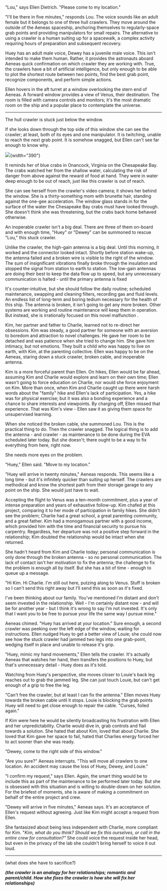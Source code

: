 "Lou," says Ellen Dietrich. "Please come to my location."

"I'll be there in five minutes," responds Lou. The voice sounds like an adult female but it belongs to one of three hull crawlers. They move around the outside of the Aeneas spaceship, anchoring themselves to regularly-space grab points and providing manipulators for small repairs. The alternative to using a crawler is a human suiting up for a spacewalk, a complex activity requiring hours of preparation and subsequent recovery.

Huey has an adult male voice, Dewey has a juvenile male voice. This isn't intended to make them human. Rather, it provides the astronauts aboard Aeneas quick confirmation on which crawler they are working with. True, the crawlers have a bit of artificial intelligence, but only enough to be able to plot the shortest route between two points, find the best grab point, recognize components, and perform simple actions.

Ellen hovers in the aft turret at a window overlooking the stern end of Aeneas. A forward window provides a view of Venus, their destination. The room is filled with camera controls and monitors; it's the most dramatic room on the ship and a popular place to contemplate the universe.

---

The hull crawler is stuck just below the window.

If she looks down through the top side of this window she can see the crawler; at least, both of its eyes and one manipulator. It is twitching, unable to reach the next grab point. It is somehow snagged, but Ellen can't see far enough to know why.

![](https://eoimages.gsfc.nasa.gov/images/imagerecords/42000/42770/ISS022-E-068726_xlrg.jpg){width="390"}

It reminds her of blue crabs in Onancock, Virginia on the Chesapeake Bay. The crabs watched her from the shallow water, calculating the risk of danger from above against the reward of food at hand. They were in water deep enough to be out of reach, just like this crawler is out of reach.

She can see herself from the crawler's video camera; it shows her behind the window. She is a thirty-something mom with brunette hair, standing against the one-gee acceleration. The window glass stands in for the surface of the water the Chesapeake Bay crabs must have looked through. She doesn't think she was threatening, but the crabs back home behaved otherwise.

An inoperable crawler isn't a big deal. There are three of them on-board and with enough time, "Huey" or "Dewey" can be summoned to rescue "Lou," this stuck crawler.

Unlike the crawler, the high-gain antenna is a big deal. Until this morning, it worked and the connector looked intact. Shortly before station wake-up, the antenna failed and a broken wire is visible to the right of the window. The sum of insignificant vibrations finally broke through the insulation and stopped the signal from station to earth to station. The low-gain antennas are doing their best to keep the data flow up to speed, but any unnecessary communication is halted - until the primary antenna is fixed

It's counter-intuitive, but she should follow the daily routine; scheduled maintenance, swapping and cleaning filters, recording gas and fluid levels. An endless list of long-term and boring tedium necessary for the health of this ship. The antenna is broken, it isn't going to get any more broken. Other systems are working and routine maintenance will keep them in operation. But instead, she is irrationally focused on this novel malfunction .

Kim, her partner and father to Charlie, learned not to re-direct her obsessions. Kim was steady, a good partner for someone with an aversion to boredom and attraction to novel challenges. He gave her room to be detached and was patience when she tried to change him. She gave him intimacy, but not emotions. They built a child who was happy to live on earth, with Kim, at the parenting collective. Ellen was happy to be on the Aeneas, staring down a stuck crawler, broken cable, and inoperable antenna.

Kim is a more forceful parent than Ellen. On hikes, Ellen would be far ahead, assuming Kim and Charlie would explore and learn on their own time; Ellen wasn't going to force education on Charlie, nor would she force enjoyment on Kim. More than once, when Kim and Charlie caught up there were harsh words about the "family" hike and Ellen's lack of participation. Yes, a hike was for physical exercise; but it was also a bonding experience and a chance to share interests and viewpoints. By charging off, Ellen missed that experience. That was Kim's view - Ellen saw it as giving them space for unsupervised learning.

When she noticed the broken cable, she summoned Lou. This is the practical thing to do. Then the crawler snagged. The logical thing is to add the antenna - and crawler - as maintenance to be done during the EVA scheduled later today. But she doesn't; there ought to be a way to fix everything from here, right now.

She needs more eyes on the problem.

"Huey," Ellen said. "Move to my location."

"Huey will arrive in twenty minutes," Aeneas responds. This seems like a long time - but it's infinitely quicker than suiting up herself. The crawlers are methodical and know the shortest path from their storage garage to any point on the ship. She would just have to wait.

Accepting the flight to Venus was a ten-month commitment, plus a year of intense preparation and years of exhaustive follow-up. Kim chafed at this project, comparing it to her mode of participation in family hikes. She didn't see the problem; Charlie had a great school, a great parenting community, and a great father. Kim had a monogamous partner with a good income, which provided him with the time and financial security to pursue his carpentry. Regardless, her departure was not a positive step forward in the relationship; Kim doubted the relationship would be intact when she returned.

She hadn't heard from Kim and Charlie today; personal communication is only done through the broken antenna - so no personal communication. The lack of contact isn't her motivation to fix the antenna; the challenge to fix the problem is enough all by itself. But she has a bit of time - enough to queue up a message.

"Hi Kim. Hi Charlie. I'm still out here, putzing along to Venus. Stuff is broken so I can't send this right away but I'll send this as soon as it's fixed.

I've been thinking about our family. You've mentioned I'm distant and don't seem invested in the relationship. Well - I'm certainly distant now - and will be for another year - but I think it's wrong to say I'm not invested. It's only that I want you to be free to pursue your life the same way I pursue mine."

Aeneas chimed. "Huey has arrived at your location." Sure enough, a second crawler was peeking over the left edge of the window, waiting for instructions. Ellen nudged Huey to get a better view of Louie; she could now see how the stuck crawler had jammed two legs into one grab-point, wedging itself in place and unable to release it's grip.

"Huey, mimic my hand movements," Ellen tells the crawler. It's actually Aeneas that watches her hand, then transfers the positions to Huey, but that's unnecessary detail - Huey does as it's told.

Watching from Huey's perspective, she moves closer to Louie's back leg reaches out to grab the jammed leg. She can just touch Louie, but can't get enough of a grip to free the leg.

"Can't free the crawler, but at least I can fix the antenna." Ellen moves Huey towards the broken cable until it stops. Louie is blocking the grab points Huey will need to get close enough to repair the cable. "Curses, foiled again."

If Kim were here he would be silently broadcasting his frustration with Ellen and her unpredictability. Charlie would dive in, grab controls and flail towards a solution. She hated that about Kim, loved that about Charlie. She loved that Kim gave her space to fail, hated that Charlies energy forced her to act sooner than she was ready.

"Dewey, come to the right side of this window."

"Are you sure?" Aeneas interrupts. "This will move all crawlers to one location. An accident may cause the loss of Huey, Dewey, and Louie."

"I confirm my request," says Ellen. Again, the smart thing would be to include this as part of the maintenance to be performed later today. But she is obsessed with this situation and is willing to double-down on her solution. For the briefest of moments, she is aware of making a commitment on behalf of the entire project and crew.

"Dewey will arrive in five minutes," Aeneas says. It's an acceptance of Ellen's request without agreeing. Just like Kim might accept a request from Ellen.

She fantasized about being less independent with Charlie, more compliant for Kim. "*Kim, what do you think? Should we fix this ourselves, or call in the entire crew for consultation?"* She could voice the request inside her head, but even in the privacy of the lab she couldn't bring herself to voice it out loud.

------------------------------------------------------------------------

(what does she have to sacrifice?)

***(the crawler is an analogy for her relationships; romantic and parent/child. How she fixes the crawler is how she will fix her relationships)***
